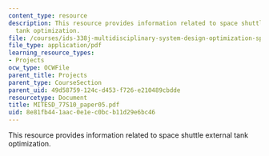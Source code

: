 ```yaml
---
content_type: resource
description: This resource provides information related to space shuttle external
  tank optimization.
file: /courses/ids-338j-multidisciplinary-system-design-optimization-spring-2010/8e81fb441aac0e1ec0bcb11d29e6bc46_MITESD_77S10_paper05.pdf
file_type: application/pdf
learning_resource_types:
- Projects
ocw_type: OCWFile
parent_title: Projects
parent_type: CourseSection
parent_uid: 49d58759-124c-d453-f726-e210489cbdde
resourcetype: Document
title: MITESD_77S10_paper05.pdf
uid: 8e81fb44-1aac-0e1e-c0bc-b11d29e6bc46
---
```

This resource provides information related to space shuttle external tank optimization.

